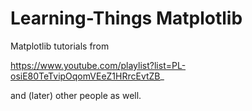 # Learning-Things Matplotlib

Matplotlib tutorials from 

https://www.youtube.com/playlist?list=PL-osiE80TeTvipOqomVEeZ1HRrcEvtZB_

and (later) other people as well. 
